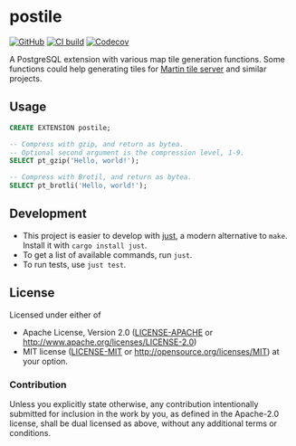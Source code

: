 # postile

[![GitHub](https://img.shields.io/badge/github-postile-8da0cb?logo=github)](https://github.com/nyurik/postile)
[![CI build](https://github.com/nyurik/postile/actions/workflows/ci.yml/badge.svg)](https://github.com/nyurik/postile/actions)
[![Codecov](https://img.shields.io/codecov/c/github/nyurik/postile)](https://app.codecov.io/gh/nyurik/postile)

A PostgreSQL extension with various map tile generation functions.  Some functions could help generating tiles for [Martin tile server](https://maplibre.org/martin/) and similar projects.

## Usage

```sql
CREATE EXTENSION postile;

-- Compress with gzip, and return as bytea.
-- Optional second argument is the compression level, 1-9.
SELECT pt_gzip('Hello, world!');

-- Compress with Brotil, and return as bytea.
SELECT pt_brotli('Hello, world!');
```

## Development

* This project is easier to develop with [just](https://github.com/casey/just#readme), a modern alternative to `make`.
  Install it with `cargo install just`.
* To get a list of available commands, run `just`.
* To run tests, use `just test`.

## License

Licensed under either of

* Apache License, Version 2.0 ([LICENSE-APACHE](LICENSE-APACHE) or <http://www.apache.org/licenses/LICENSE-2.0>)
* MIT license ([LICENSE-MIT](LICENSE-MIT) or <http://opensource.org/licenses/MIT>)
  at your option.

### Contribution

Unless you explicitly state otherwise, any contribution intentionally
submitted for inclusion in the work by you, as defined in the
Apache-2.0 license, shall be dual licensed as above, without any
additional terms or conditions.
